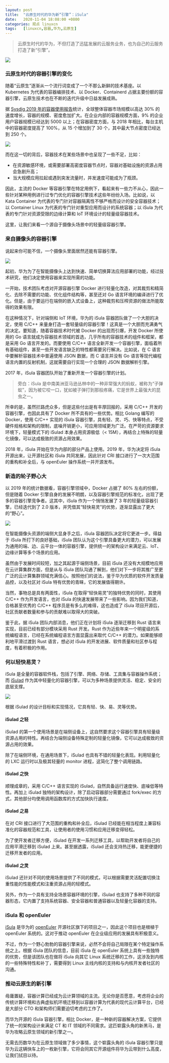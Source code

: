 ```yaml
---
layout: post
title:	"云原生时代的华为新“引擎”：iSula"
date:	2020-11-04 18:08:00 +0800 
categories:	观点 linuxcn 
tags:	[linuxcn,容器,华为,云原生]
---
```




> 
> 云原生时代的华为，不但打造了迅猛发展的云服务业务，也为自己的云服务打造了新“引擎”。
> 
> 
> 


![](/Asserts/Images/album/202011/04/172800gvk4rohkvsijskzh.jpg)


### 云原生时代的容器引擎的变化


随着“云原生”逐渐从一个流行词变成了一个不那么新鲜的技术基座。以 Kubernetes 为代表的容器编排技术、以 Docker、Containerd 占据主要份额的容器引擎，云原生技术也在不断的迭代升级中日益发展成熟。


据 [Sysdig 2019 年的容器使用报告](https://sysdig.com/blog/sysdig-2019-container-usage-report/)统计，全球整体容器市场规模以高达 30% 的速度增长，容器的规模、密度愈加扩大。在企业内部的容器规模方面，9% 的企业用户容器规模已经达到 5000 以上；在容器密度方面，与 2018 年相比，每台主机中的容器密度提高了 100%，从 15 个增加到了 30 个，其中最大节点密度已经达到 250 个。


![](/Asserts/Images/album/202011/04/175010zjznozrxmowxa7xn.png) 


而在这一切的背后，容器技术在某些场景中也呈现了一些不足，比如：


* 在资源敏感环境，或需要部署高密度容器节点时，容器对基础设施的资源占用会急剧升高；
* 当大规模应用拉起或遇到突发流量时，并发速度可能成为了瓶颈。


因此，主流的 Docker 等容器引擎在特定用例下，看起来有一些力不从心，因此一些针对某种用例进行过专门优化的容器引擎技术这些年纷纷入场。比如说，以 Kata Container 为代表的专门针对容器隔离性不够严格而设计的安全容器技术；以 Container Linux 为代表的专门针对重型应用而设计的系统容器；以 iSula 为代表的专门针对资源受限的边缘计算和 IoT 环境设计的轻量级容器技术。


这里，让我们来看一个源自于摄像头场景中的轻量级容器引擎。


### 来自摄像头的容器引擎


说起来你可能不信，一个摄像头里面居然还能有容器引擎。


![](/Asserts/Images/album/202011/04/175906x1ddat8tottrr77i.jpg)


起初，华为为了在智能摄像头上达到快速、简单切换算法应用部署的功能，经过技术研究，他们决定使用容器来实现所需的功能。


一开始，技术团队考虑对开源容器引擎 Docker 进行轻量化改造，对其裁剪和精简化、去除不需要的功能、优化组件结构等，甚至还对 Go 语言环境的编译进行了优化。但是，由于要运行在端侧的嵌入式设备上，这种裁剪和压榨资源的做法所能取得的效果有限。


在这种情况下，针对端侧和 IoT 环境，华为的 iSula 容器团队做了一个大胆的决定，使用 C/C++ 来量身打造一套轻量级的容器引擎！这真是一个大胆而充满勇气的决定。要知道，随着容器技术时代被 Docker 的出现而引爆，开发 Docker 所使用的 Go 语言就成为容器技术领域的首选，几乎所有的容器技术的组件和框架，都是采用 Go 语言开发的。而要使用 C/C++ 语言全新开发一个容器引擎，面临着所有基础组件，甚至一些开发语言缺乏的特性都需要另行解决。比如说，在 C 语言中要解析容器技术中普遍使用 JSON 数据，而 C 语言并没有 Go 语言等现代编程语言内置的反射机制，这就需要自行实现一个合理的 JSON 数据解析引擎。


2017 年，iSula 容器团队开始了重新开发一个容器引擎的计划。



> 
> 旁白：iSula 是中南美洲亚马逊丛林中的一种非常强大的蚂蚁，被称为“子弹蚁”，因为被它咬一口，犹如被子弹打到那般疼痛，它是世界上最强大的昆虫之一。
> 
> 
> 


所幸的是，虽然拦路虎众多，但是这些付出是有丰厚回报的，采用 C/C++ 开发的容器引擎，也因此具有了 Docker 所不具有的一些优势。相比 Golang 编写的 Docker，使用 C/C++ 实现的 iSula 容器引擎，具有轻、灵、巧、快等特点，不受硬件规格和架构的限制，底噪开销更小，可应用领域更为广泛。在严苛的资源要求环境下，轻量模式下的 iSulad 本身占用资源极低（< 15M），再结合上特殊的轻量化镜像，可以达成极致的资源占用效果。


2018 年，iSula 开始在华为内部的部分产品上使用。2019 年，华为决定将 iSula 开源出来，让开源社区和 iSula 共同发展，因此针对 CRI 接口进行了一次大范围的重构和补全后，与 openEuler 操作系统一并开源发布。


### 新造的轮子野心大


以 2019 年的统计数据看，容器引擎领域中，Docker 占据了 80% 左右的份额，但是随着 Docker 引擎自身的发展不明朗，以及容器引擎规范的标准化，出现了更多的容器引擎竞争者。这其中，iSula 作为一个悄悄发展了 3 年的轻量级容器引擎，已经迭代到了 2.0 版本，并凭借其“轻快易灵”的优势，逐渐显露出了更大的“野心”。


![](/Asserts/Images/album/202011/04/180413rl52djwblp2wg12r.png)


在智能摄像头资源的端侧大显身手之后，iSula 容器团队决定将它更进一步。得益于 iSula 所打下的良好基础，iSula 团队认为这个引擎具备更大的潜力，可以发展为通用的端、边、云平台一体的容器引擎，提供统一的架构设计来满足云、IoT、边缘计算等多个场景的应用。


虽然由于发展时间较短，加之其起源于端侧场景，目前 iSula 还没有大规模地应用在云计算集群方面，但是从与 iSula 团队沟通了解到，他们对下一步将其推广至更广泛的云计算集群领域充满信心。按照他们的说法，鉴于华为优质的软件开发质量品控，以及社区对 iSula 特有优势的青睐，它的发展值得期许。


当然，事物总是具有两面性，iSula 在取得“轻快易灵”的独特优势的同时，其使用 C/C++ 作为开发语言，也对 iSula 的快速发展带来了一些影响。因为我们知道，合格甚至优秀的 C/C++ 程序员是有多么的难得，这也造成了 iSula 项目开源后，社区贡献者数量和参与的贡献难以取得大的突破。


鉴于此，据 iSula 团队内部消息，他们正在计划将 iSula 逐渐迁移到 Rust 语言来实现，目前已经有部分模块采用 Rust 开发。Rust 作为近些年来一个明星级的系统编程语言，已经在系统编程语言方面显露出来取代 C/C++ 的潜力。如果能够顺利地平滑过渡到 Rust 语言，想必对 iSula 的开发进展、软件质量和社区参与程度，有着积极的作用。


### 何以轻快易灵？


iSula 是全量的容器软件栈，包括了引擎、网络、存储、工具集与容器操作系统；而 [iSulad](https://gitee.com/openeuler/iSulad) 作为其中轻量化的容器引擎，可以为多种场景提供灵活、稳定、安全的底层支撑。


![](/Asserts/Images/album/202011/04/180811zdjzoi1itfs17d34.png)


根据 iSulad 的设计目标和实现情况，它具有轻、快、易、灵等优势。


#### iSulad 之轻


iSulad 的第一个使用场景是在端侧设备上，这自然要求这个容器引擎具有轻量级资源占用的特性。再结合为端侧设备特殊定制的轻量化镜像，它可以达成极致的资源占用的效果。


除了在端侧环境，在通用场景下，iSulad 也具有不错的轻量化表现。利用轻量化的 LXC 运行时以及极其轻量的 monitor 进程，这简化了整个调用链路。


#### iSulad 之快


顺理成章的，采用 C/C++ 语言实现的 iSulad，自然具备运行速度快、底噪低等特性。再加上 iSulad 独特的架构设计，除了启动容器部分需要通过 fork/exec 的方式，其他部分均使用调用函数库的方式加快执行速度。


#### iSulad 之易


在对 CRI 接口进行了大范围的重构和补全后，iSulad 已经能在相当程度上兼容标准化的容器规范和工具，让使用者的使用习惯和应用迁移变得轻松。


为了使开发者迁移方便，iSulad 在开发一系列迁移工具，以帮助开发者将自己的应用平滑迁移到 iSulad 上来。甚至据透露，iSulad 还会支持热迁移，能更便捷的迁移开发者的应用。


#### iSulad 之灵


iSulad 还针对不同的使用场景提供了不同的模式，可以根据需要灵活配置切换注重性能的性能模式和注重资源占用的轻模式。


另外，作为一个具有支持全场景容器环境的引擎，iSulad 也支持了多种不同的容器形态，它内置了支持系统容器、安全容器和普通容器以及轻量化容器的支持。


### iSula 和 openEuler


[iSula](https://openeuler.org/zh/docs/20.09/docs/Container/iSula%E5%AE%B9%E5%99%A8%E5%BC%95%E6%93%8E.html) 是华为的 [openEuler](https://openeuler.org/) 开源社区旗下的项目之一，因此这个项目也是根植于 openEuler 系统的。这对于推动 openEuler 在企业级应用的发展具有积极意义。


不过，作为一个野心勃勃的容器引擎来说，必然不会将自己局限在某个特定操作系统之上。根据 iSula 团队的信息，目前 iSula 在 openEuler 系统上具有一些独特的优势，但是该团队也在做将 iSula 向其它 Linux 系统迁移的工作，这涉及到内核的一些特殊特性和补丁，需要得到 Linux 主线内核的支持和与内核开发者社区的沟通。


### 推动云原生的新引擎


毋庸置疑，容器计算已经成为云计算领域的主流。无论你是否愿意，考虑将企业的传统计算环境和古典虚拟机环境迁移到以容器计算为代表的现代云计算平台，已经是大部分 CTO 和架构师们需要迫切考虑的工作了。


而华为开源的 iSula 容器引擎，相比 Docker，是一种新的容器解决方案，它提供了统一的架构设计来满足 CT 和 IT 领域的不同需求。这匹崭露头角的新黑马，是华为攻略云原生领域的新引擎之一。


无需去历数华为在云原生领域做了多少事情，这个崭露头角的 iSula 容器引擎只是华为云这辆快车上的一枚新引擎，它将会同其它开源组件将华为云带到什么高度，让我们拭目以待。

